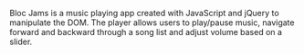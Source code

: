 Bloc Jams is a music playing app created with JavaScript and jQuery to manipulate the DOM. The player allows users to play/pause music, navigate forward and backward through a song list and adjust volume based on a slider. 

